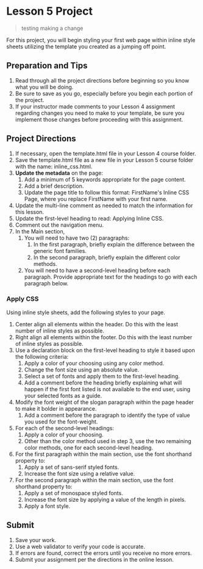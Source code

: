 # Lesson 5 Project

> testing making a change

For this project, you will begin styling your first web page within inline style sheets utilizing the template you created as a jumping off point. 

## Preparation and Tips
1. Read through all the project directions before beginning so you know what you will be doing. 
2. Be sure to save as you go, especially before you begin each portion of the project.
3. If your instructor made comments to your Lesson 4 assignment regarding changes you need to make to your template, be sure you implement those changes before proceeding with this assignment.

## Project Directions
1. If necessary, open the template.html file in your Lesson 4 course folder.
2. Save the template.html file as a new file in your Lesson 5 course folder with the name: inline_css.html.
3. **Update the metadata** on the page:
   1. Add a minimum of 5 keywords appropriate for the page content.
   2. Add a brief description.
   3. Update the page title to follow this format: FirstName's Inline CSS Page, where you replace FirstName with your first name.
4. Update the multi-line comment as needed to match the information for this lesson. 
5. Update the first-level heading to read: Applying Inline CSS.
6. Comment out the navigation menu.
7. In the Main section,
   1. You will need to have two (2) paragraphs:
      1. In the first paragraph, briefly explain the difference between the generic font families.
      2. In the second paragraph, briefly explain the different color methods. 
   2. You will need to have a second-level heading before each paragraph. Provide appropriate text for the headings to go with each paragraph below.

### Apply CSS
Using inline style sheets, add the following styles to your page.
1. Center align all elements within the header. Do this with the least number of inline styles as possible. 
2. Right align all elements within the footer. Do this with the least number of inline styles as possible.
3. Use a declaration block on the first-level heading to style it based upon the following criteria:
   1. Apply a color of your choosing using any color method.
   2. Change the font size using an absolute value.
   3. Select a set of fonts and apply them to the first-level heading.
   4. Add a comment before the heading briefly explaining what will happen if the first font listed is not available to the end user, using your selected fonts as a guide.
4. Modify the font weight of the slogan paragraph within the page header to make it bolder in appearance.
   1. Add a comment before the paragraph to identify the type of value you used for the font-weight.
5. For each of the second-level headings:
   1. Apply a color of your choosing.
   2. Other than the color method used in step 3, use the two remaining color methods, one for each second-level heading.
6. For the first paragraph within the main section, use the font shorthand property to:
   1. Apply a set of sans-serif styled fonts.
   2. Increase the font size using a relative value.
7. For the second paragraph within the main section, use the font shorthand property to:
   1. Apply a set of monospace styled fonts.
   2. Increase the font size by applying a value of the length in pixels.
   3. Apply a font style.

## Submit
1. Save your work.
2. Use a web validator to verify your code is accurate.
3. If errors are found, correct the errors until you receive no more errors.
4. Submit your assignment per the directions in the online lesson.
